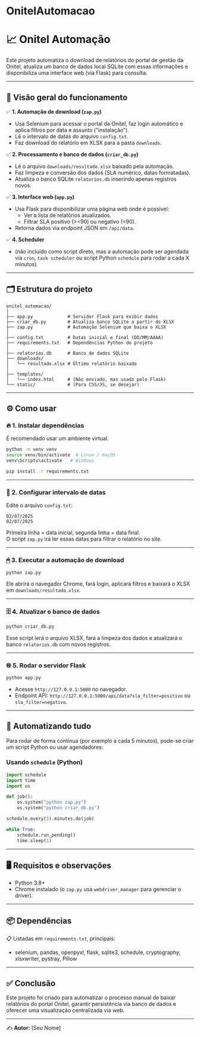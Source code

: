 # OnitelAutomacao
# 📈 Onitel Automação

Este projeto automatiza o download de relatórios do portal de gestão da Onitel, atualiza um banco de dados local SQLite com essas informações e disponibiliza uma interface web (via Flask) para consulta.

---

## 🚀 Visão geral do funcionamento

✅ **1. Automação de download (`zap.py`)**
- Usa Selenium para acessar o portal da Onitel, faz login automático e aplica filtros por data e assunto ("instalação").
- Lê o intervalo de datas do arquivo `config.txt`.
- Faz download do relatório em XLSX para a pasta `downloads`.

✅ **2. Processamento e banco de dados (`criar_db.py`)**
- Lê o arquivo `downloads/resultado.xlsx` baixado pela automação.
- Faz limpeza e conversão dos dados (SLA numérico, datas formatadas).
- Atualiza o banco SQLite `relatorios.db` inserindo apenas registros novos.

✅ **3. Interface web (`app.py`)**
- Usa Flask para disponibilizar uma página web onde é possível:
    - Ver a lista de relatórios atualizados.
    - Filtrar SLA positivo (>=90) ou negativo (<90).
- Retorna dados via endpoint JSON em `/api/data`.

✅ **4. Scheduler**
- (não incluído como script direto, mas a automação pode ser agendada via `cron`, `task scheduler` ou script Python `schedule` para rodar a cada X minutos).

---

## 🗂 Estrutura do projeto

```
onitel_automacao/
│
├── app.py             # Servidor Flask para exibir dados
├── criar_db.py        # Atualiza banco SQLite a partir do XLSX
├── zap.py             # Automação Selenium que baixa o XLSX
│
├── config.txt         # Datas inicial e final (DD/MM/AAAA)
├── requirements.txt   # Dependências Python do projeto
│
├── relatorios.db      # Banco de dados SQLite
├── downloads/
│   └── resultado.xlsx # Último relatório baixado
│
├── templates/
│   └── index.html     # (Não enviado, mas usado pelo Flask)
└── static/            # (Para CSS/JS, se desejar)
```

---

## ⚙️ Como usar

### 🔥 1. Instalar dependências
É recomendado usar um ambiente virtual.
```bash
python -m venv venv
source venv/bin/activate  # Linux / macOS
venv\Scripts\activate   # Windows

pip install -r requirements.txt
```

---

### 📝 2. Configurar intervalo de datas
Edite o arquivo `config.txt`:

```
02/07/2025
02/07/2025
```

Primeira linha = data inicial, segunda linha = data final.  
O script `zap.py` irá ler essas datas para filtrar o relatório no site.

---

### 🖱 3. Executar a automação de download
```bash
python zap.py
```
Ele abrirá o navegador Chrome, fará login, aplicará filtros e baixará o XLSX em `downloads/resultado.xlsx`.

---

### 🗄 4. Atualizar o banco de dados
```bash
python criar_db.py
```
Esse script lerá o arquivo XLSX, fará a limpeza dos dados e atualizará o banco `relatorios.db` com novos registros.

---

### 🌐 5. Rodar o servidor Flask
```bash
python app.py
```
- Acesse `http://127.0.0.1:5000` no navegador.
- Endpoint API: `http://127.0.0.1:5000/api/data?sla_filter=positivo` ou `sla_filter=negativo`.

---

## 🔄 Automatizando tudo
Para rodar de forma contínua (por exemplo a cada 5 minutos), pode-se criar um script Python ou usar agendadores:

### Usando `schedule` (Python)
```python
import schedule
import time
import os

def job():
    os.system("python zap.py")
    os.system("python criar_db.py")

schedule.every(5).minutes.do(job)

while True:
    schedule.run_pending()
    time.sleep(1)
```
---

## 🖥 Requisitos e observações
- Python 3.8+  
- Chrome instalado (o `zap.py` usa `webdriver_manager` para gerenciar o driver).

---

## 📦 Dependências
📋 Listadas em `requirements.txt`, principais:
- selenium, pandas, openpyxl, flask, sqlite3, schedule, cryptography, xlsxwriter, pystray, Pillow

---

## ✅ Conclusão
Este projeto foi criado para automatizar o processo manual de baixar relatórios do portal Onitel, garantir persistência via banco de dados e oferecer uma visualização centralizada via web.  

---

✍️ **Autor:** [Seu Nome]
